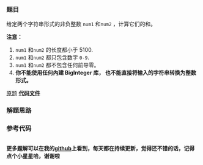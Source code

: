 ### 题目
给定两个字符串形式的非负整数 `num1` 和`num2` ，计算它们的和。

**注意：**

  1. `num1` 和`num2` 的长度都小于 5100.
  2. `num1` 和`num2` 都只包含数字 `0-9`.
  3. `num1` 和`num2` 都不包含任何前导零。
  4. **你不能使用任何內建 BigInteger 库，  也不能直接将输入的字符串转换为整数形式。**

[原题](https://leetcode-cn.com/problems/add-strings/)    **[代码文件]()**


### 解题思路




### 参考代码

```go


```




**更多题解可以在我的[github](https://github.com/LZH139/leetcode_Go)上看到，每天都在持续更新，觉得还不错的话，记得点个小星星哈，谢谢啦**
